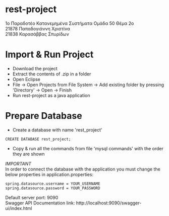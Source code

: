 # rest-project
1ο Παραδοτέο Κατανεμημένα Συστήματα Ομάδα 50 Θέμα 2ο  
21878 Παπαδογιάννη Χριστίνα  
21838 Καρασάββας Σπυρίδων  

# Import & Run Project  
- Download the project  
- Extract the contents of .zip in a folder  
- Open Eclipse  
- File -> Open Projects from File System -> Add existing folder by pressing 'Directory' -> Open -> Finish  
- Run rest-project as a java application
  
# Prepare Database  
- Create a database with name 'rest_project'  
```
CREATE DATABASE rest_project;
```
- Copy & run all the commands from file 'mysql commands' with the order they are shown  
  
  
*IMPORTANT*  
In order to connect the database with the application you must change the below properties in application.properties: 
```
spring.datasource.username = YOUR_USERNAME
spring.datasource.password = YOUR_PASSWORD
```
  
Default server port: 9090  
Swagger API Documentation link: http://localhost:9090/swagger-ui/index.html
